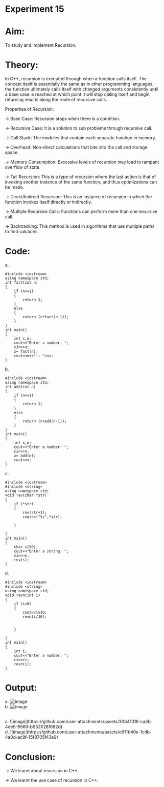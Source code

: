 # Experiment 15
# Aim:
To study and implement Recursion.

# Theory:
In C++, recursion is executed through when a function calls itself. The concept itself is essentially the same as in other programming languages; the function ultimately calls itself with changed arguments consistently until a base case is reached at which point it will stop calling itself and begin returning results along the route of recursive calls.


Properties of Recursion:

→ Base Case: Recursion stops when there is a condition.

→ Recursive Case: It is a solution to sub problems through recursive call.

→ Call Stack: The modules that contain each separate function in memory.

→ Overhead: Non-direct calculations that bite into the call and storage space.

→ Memory Consumption: Excessive levels of recursion may lead to rampant overflow of state.

→ Tail Recursion: This is a type of recursion where the last action is that of invoking another instance of the same function, and thus optimizations can be made.

→ Direct/Indirect Recursion: This is an instance of recursion in which the function invokes itself directly or indirectly.

→ Multiple Recursive Calls: Functions can perform more than one recursive call.

→ Backtracking: This method is used in algorithms that use multiple paths to find solutions.


# Code:

a.

```
#include <iostream>
using namespace std;
int fact(int n)
{
    if (n<=1)
    {
        return 1;
    }
    else
    {
        return (n*fact(n-1));
    }
}
int main()
{
    int x,n;
    cout<<"Enter a number: ";
    cin>>n;
    x= fact(n);
    cout<<n<<"!: "<<x;
}
```

b.

```
#include <iostream>
using namespace std;
int add(int n)
{
    if (n<=1)
    {
        return 1;
    }
    else
    {
        return (n+add(n-1));
    }
}
int main()
{
    int x,n;
    cout<<"Enter a number: ";
    cin>>n;
    x= add(n);
    cout<<x;
}
```

c.

```
#include <iostream>
#include <string>
using namespace std;
void rev(char *str)
{
    if (*str)
    {
        rev(str+1);
        cout<<("%c",*str);

    }

}
int main()
{
    char s[50];
    cout<<"Enter a string: ";
    cin>>s;
    rev(s);
}
```

d.

```
#include <iostream>
#include <string>
using namespace std;
void revn(int i)
{
    if (i>0)
    {
        cout<<i%10;
        revn(i/10);
        

    }

}
int main()
{
    int i;
    cout<<"Enter a number: ";
    cin>>i;
    revn(i);
}
```

# Output: 

a.
![image](https://github.com/user-attachments/assets/37af5720-0986-471a-987a-04e2bdaa2735)
<BR>
b.
![image](https://github.com/user-attachments/assets/d0ff97d9-1fb7-4400-8359-f1a896adad70)

<BR>
c.
![image](https://github.com/user-attachments/assets/30341019-ca3b-4de5-9660-b952028f682d)

<BR>
d.
![image](https://github.com/user-attachments/assets/e611b40e-1cdb-4a0d-ac8f-15f8705f43e9)



# Conclusion:

→ We learnt about recursion in C++.

→ We learnt the use case of recursion in C++.

